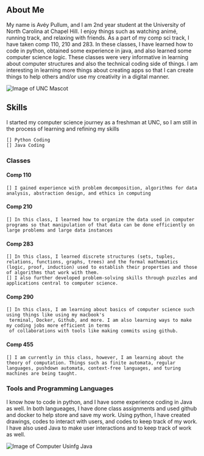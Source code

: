 ## About Me
My name is Avéy Pullum, and I am 2nd year student at the University of North Carolina at Chapel Hill. I enjoy things such as watching animé, running track, and relaxing with friends. As a part of my comp sci track, I have taken comp 110, 210 and 283. In these classes, I have learned how to code in python, obtained some experience in java, and also learned some computer science logic. These classes were very informative in learning about computer structures and also the technical coding side of things. I am interesting in learning more things about creating apps so that I can create things to help others and/or use my creativity in a digital manner.

![Image of UNC Mascot](https://blogs.lib.unc.edu/hill/wp-content/uploads/sites/2/2016/03/Current-Rameses-.jpg)

## Skills
I started my computer science journey as a freshman at UNC, so I am still in the process of learning and refining my skills

    [] Python Coding
    [] Java Coding

### Classes

  #### Comp 110
    [] I gained experience with problem decomposition, algorithms for data analysis, abstraction design, and ethics in computing

  #### Comp 210
    [] In this class, I learned how to organize the data used in computer programs so that manipulation of that data can be done efficiently on large problems and large data instances
     
  #### Comp 283
    [] In this class, I learned discrete structures (sets, tuples, relations, functions, graphs, trees) and the formal mathematics (logic, proof, induction) used to establish their properties and those of algorithms that work with them. 
    [] I also further developed problem-solving skills through puzzles and applications central to computer science.
     
  #### Comp 290
    [] In this class, I am learning about basics of computer science such using things like using my macbook's 
     terminal, Docker, Github, and more. I am also learning ways to make my coding jobs more efficient in terms 
     of collaborations with tools like making commits using github.

  #### Comp 455
    [] I am currently in this class, however, I am learning about the theory of computation. Things such as finite automata, regular languages, pushdown automata, context-free languages, and turing machines are being taught.

### Tools and Programming Languages
I know how to code in python, and I have some experience coding in Java as well. In both langueages, I have done class assignments and used github and docker to help store and save my work. Using python, I have created drawings, codes to interact with users, and codes to keep track of my work. I have also used Java to make user interactions and to keep track of work as well.

![Image of Computer Usinfg Java](https://encrypted-tbn0.gstatic.com/images?q=tbn:ANd9GcTwrd_tiHycE4OsXtWiC9XQLGnjIzuYbDfH2A&s)

